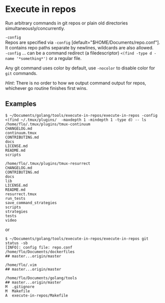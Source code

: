 # Execute in repos

Run arbitrary commands in git repos or plain old directories simultaneously/concurrently.


`-config`  
Repos are specified via `-config` [default="$HOME/Documents/repo.conf"]. It contains repo paths separate by newlines, wildcards are also allowed.  
`-config` ... can be a command redirect (a filedescriptor) `<(find -type d -name '*something*')` or a regular file.

Any git command uses color by default, use `-nocolor` to disable color for `git` commands.

*Hint*: There is no order to how we output command output for repos, whichever go routine finishes first wins.

## Examples

```text
$ ~/Documents/golang/tools/execute-in-repos/execute-in-repos -config <(find ~/.tmux/plugins/  -maxdepth 1 -mindepth 1 -type d) -- ls
/home/flo/.tmux/plugins/tmux-continuum
CHANGELOG.md
continuum.tmux
CONTRIBUTING.md
docs
LICENSE.md
README.md
scripts

/home/flo/.tmux/plugins/tmux-resurrect
CHANGELOG.md
CONTRIBUTING.md
docs
lib
LICENSE.md
README.md
resurrect.tmux
run_tests
save_command_strategies
scripts
strategies
tests
video

```

or

```text
$ ~/Documents/golang/tools/execute-in-repos/execute-in-repos git status -sb
[INFO]: config file: repo.conf
/home/flo/Documents/dockerfiles
## master...origin/master

/home/flo/.vim
## master...origin/master

/home/flo/Documents/golang/tools
## master...origin/master
M  .gitignore
M  Makefile
A  execute-in-repos/Makefile
```

